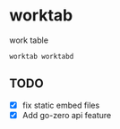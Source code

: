 # worktab

work table

```shell
worktab worktabd
```

## TODO

- [x] fix static embed files
- [x] Add go-zero api feature